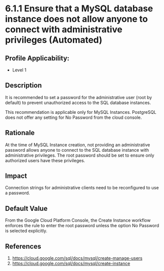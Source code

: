 # 6.1.1 Ensure that a MySQL database instance does not allow anyone to connect with administrative privileges (Automated)

## Profile Applicability:

- Level 1

## Description

It is recommended to set a password for the administrative user (root by default) to prevent unauthorized access to the SQL database instances.  

This recommendation is applicable only for MySQL Instances. PostgreSQL does not offer any setting for No Password from the cloud console.

## Rationale

At the time of MySQL Instance creation, not providing an administrative password allows anyone to connect to the SQL database instance with administrative privileges. The root password should be set to ensure only authorized users have these privileges.

## Impact

Connection strings for administrative clients need to be reconfigured to use a password.

## Default Value

From the Google Cloud Platform Console, the Create Instance workflow enforces the rule to enter the root password unless the option No Password is selected explicitly.

## References

1. https://cloud.google.com/sql/docs/mysql/create-manage-users
2. https://cloud.google.com/sql/docs/mysql/create-instance